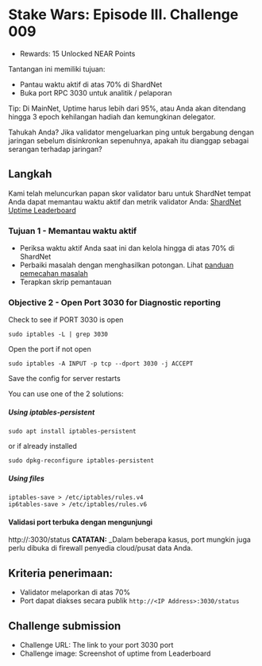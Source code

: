 # Stake Wars: Episode III. Challenge 009

* Rewards: 15 Unlocked NEAR Points

Tantangan ini memiliki tujuan:
* Pantau waktu aktif di atas 70% di ShardNet
* Buka port RPC 3030 untuk analitik / pelaporan

️Tip: Di MainNet, Uptime harus lebih dari 95%, atau Anda akan ditendang hingga 3 epoch kehilangan hadiah dan kemungkinan delegator.

Tahukah Anda? Jika validator mengeluarkan ping untuk bergabung dengan jaringan sebelum disinkronkan sepenuhnya, apakah itu dianggap sebagai serangan terhadap jaringan?

## Langkah

Kami telah meluncurkan papan skor validator baru untuk ShardNet tempat Anda dapat memantau waktu aktif dan metrik validator Anda: [ShardNet Uptime Leaderboard](https://openshards.io/shardnet-uptime-scoreboard/)

### Tujuan 1 - Memantau waktu aktif

* Periksa waktu aktif Anda saat ini dan kelola hingga di atas 70% di ShardNet
* Perbaiki masalah dengan menghasilkan potongan.
Lihat [panduan pemecahan masalah](https://github.com/near/stakewars-iii/blob/main/challenges/troubleshooting.md)
* Terapkan skrip pemantauan

### Objective 2 - Open Port 3030 for Diagnostic reporting

Check to see if PORT 3030 is open
```
sudo iptables -L | grep 3030
```
Open the port if not open
```
sudo iptables -A INPUT -p tcp --dport 3030 -j ACCEPT
```
Save the config for server restarts

You can use one of the 2 solutions:
##### Using iptables-persistent
```
sudo apt install iptables-persistent
```
or if already installed
```
sudo dpkg-reconfigure iptables-persistent
```

##### Using files
```
iptables-save > /etc/iptables/rules.v4
ip6tables-save > /etc/iptables/rules.v6
```

#### Validasi port terbuka dengan mengunjungi
http://<IP ANDA>:3030/status
**CATATAN:** ​​_Dalam beberapa kasus, port mungkin juga perlu dibuka di firewall penyedia cloud/pusat data Anda.
## Kriteria penerimaan:
* Validator melaporkan di atas 70%
* Port dapat diakses secara publik `http://<IP Address>:3030/status`

## Challenge submission

* Challenge URL: The link to your port 3030 port
* Challenge image: Screenshot of uptime from Leaderboard
